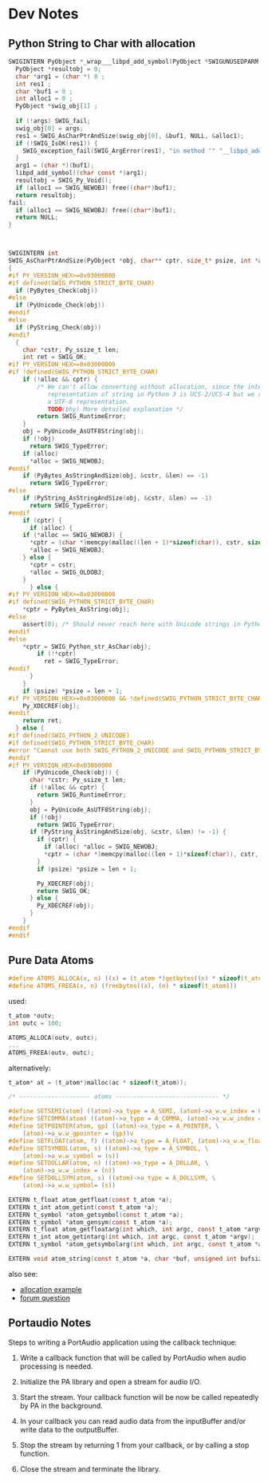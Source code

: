 # Dev Notes


## Python String to Char with allocation

```c
SWIGINTERN PyObject *_wrap___libpd_add_symbol(PyObject *SWIGUNUSEDPARM(self), PyObject *args) {
  PyObject *resultobj = 0;
  char *arg1 = (char *) 0 ;
  int res1 ;
  char *buf1 = 0 ;
  int alloc1 = 0 ;
  PyObject *swig_obj[1] ;
  
  if (!args) SWIG_fail;
  swig_obj[0] = args;
  res1 = SWIG_AsCharPtrAndSize(swig_obj[0], &buf1, NULL, &alloc1);
  if (!SWIG_IsOK(res1)) {
    SWIG_exception_fail(SWIG_ArgError(res1), "in method '" "__libpd_add_symbol" "', argument " "1"" of type '" "char const *""'");
  }
  arg1 = (char *)(buf1);
  libpd_add_symbol((char const *)arg1);
  resultobj = SWIG_Py_Void();
  if (alloc1 == SWIG_NEWOBJ) free((char*)buf1);
  return resultobj;
fail:
  if (alloc1 == SWIG_NEWOBJ) free((char*)buf1);
  return NULL;
}



SWIGINTERN int
SWIG_AsCharPtrAndSize(PyObject *obj, char** cptr, size_t* psize, int *alloc)
{
#if PY_VERSION_HEX>=0x03000000
#if defined(SWIG_PYTHON_STRICT_BYTE_CHAR)
  if (PyBytes_Check(obj))
#else
  if (PyUnicode_Check(obj))
#endif
#else  
  if (PyString_Check(obj))
#endif
  {
    char *cstr; Py_ssize_t len;
    int ret = SWIG_OK;
#if PY_VERSION_HEX>=0x03000000
#if !defined(SWIG_PYTHON_STRICT_BYTE_CHAR)
    if (!alloc && cptr) {
        /* We can't allow converting without allocation, since the internal
           representation of string in Python 3 is UCS-2/UCS-4 but we require
           a UTF-8 representation.
           TODO(bhy) More detailed explanation */
        return SWIG_RuntimeError;
    }
    obj = PyUnicode_AsUTF8String(obj);
    if (!obj)
      return SWIG_TypeError;
    if (alloc)
      *alloc = SWIG_NEWOBJ;
#endif
    if (PyBytes_AsStringAndSize(obj, &cstr, &len) == -1)
      return SWIG_TypeError;
#else
    if (PyString_AsStringAndSize(obj, &cstr, &len) == -1)
      return SWIG_TypeError;
#endif
    if (cptr) {
      if (alloc) {
    if (*alloc == SWIG_NEWOBJ) {
      *cptr = (char *)memcpy(malloc((len + 1)*sizeof(char)), cstr, sizeof(char)*(len + 1));
      *alloc = SWIG_NEWOBJ;
    } else {
      *cptr = cstr;
      *alloc = SWIG_OLDOBJ;
    }
      } else {
#if PY_VERSION_HEX>=0x03000000
#if defined(SWIG_PYTHON_STRICT_BYTE_CHAR)
    *cptr = PyBytes_AsString(obj);
#else
    assert(0); /* Should never reach here with Unicode strings in Python 3 */
#endif
#else
    *cptr = SWIG_Python_str_AsChar(obj);
        if (!*cptr)
          ret = SWIG_TypeError;
#endif
      }
    }
    if (psize) *psize = len + 1;
#if PY_VERSION_HEX>=0x03000000 && !defined(SWIG_PYTHON_STRICT_BYTE_CHAR)
    Py_XDECREF(obj);
#endif
    return ret;
  } else {
#if defined(SWIG_PYTHON_2_UNICODE)
#if defined(SWIG_PYTHON_STRICT_BYTE_CHAR)
#error "Cannot use both SWIG_PYTHON_2_UNICODE and SWIG_PYTHON_STRICT_BYTE_CHAR at once"
#endif
#if PY_VERSION_HEX<0x03000000
    if (PyUnicode_Check(obj)) {
      char *cstr; Py_ssize_t len;
      if (!alloc && cptr) {
        return SWIG_RuntimeError;
      }
      obj = PyUnicode_AsUTF8String(obj);
      if (!obj)
        return SWIG_TypeError;
      if (PyString_AsStringAndSize(obj, &cstr, &len) != -1) {
        if (cptr) {
          if (alloc) *alloc = SWIG_NEWOBJ;
          *cptr = (char *)memcpy(malloc((len + 1)*sizeof(char)), cstr, sizeof(char)*(len + 1));
        }
        if (psize) *psize = len + 1;

        Py_XDECREF(obj);
        return SWIG_OK;
      } else {
        Py_XDECREF(obj);
      }
    }
#endif
#endif

```



## Pure Data Atoms

```c
#define ATOMS_ALLOCA(x, n) ((x) = (t_atom *)getbytes((n) * sizeof(t_atom)))
#define ATOMS_FREEA(x, n) (freebytes((x), (n) * sizeof(t_atom)))
```

used:

```c
t_atom *outv;
int outc = 100;

ATOMS_ALLOCA(outv, outc);
...
ATOMS_FREEA(outv, outc);

```

alternatively:

```c
t_atom* at = (t_atom*)malloc(ac * sizeof(t_atom));

```


```c
/* -------------------- atoms ----------------------------- */

#define SETSEMI(atom) ((atom)->a_type = A_SEMI, (atom)->a_w.w_index = 0)
#define SETCOMMA(atom) ((atom)->a_type = A_COMMA, (atom)->a_w.w_index = 0)
#define SETPOINTER(atom, gp) ((atom)->a_type = A_POINTER, \
    (atom)->a_w.w_gpointer = (gp))v
#define SETFLOAT(atom, f) ((atom)->a_type = A_FLOAT, (atom)->a_w.w_float = (f))
#define SETSYMBOL(atom, s) ((atom)->a_type = A_SYMBOL, \
    (atom)->a_w.w_symbol = (s))
#define SETDOLLAR(atom, n) ((atom)->a_type = A_DOLLAR, \
    (atom)->a_w.w_index = (n))
#define SETDOLLSYM(atom, s) ((atom)->a_type = A_DOLLSYM, \
    (atom)->a_w.w_symbol= (s))

EXTERN t_float atom_getfloat(const t_atom *a);
EXTERN t_int atom_getint(const t_atom *a);
EXTERN t_symbol *atom_getsymbol(const t_atom *a);
EXTERN t_symbol *atom_gensym(const t_atom *a);
EXTERN t_float atom_getfloatarg(int which, int argc, const t_atom *argv);
EXTERN t_int atom_getintarg(int which, int argc, const t_atom *argv);
EXTERN t_symbol *atom_getsymbolarg(int which, int argc, const t_atom *argv);

EXTERN void atom_string(const t_atom *a, char *buf, unsigned int bufsize);
```

also see:

- [allocation example](https://github.com/pure-data/pure-data/blob/master/src/x_text.c)
- [forum question](https://www.mail-archive.com/pd-dev@lists.iem.at/msg02689.html)




## Portaudio Notes

Steps to writing a PortAudio application using the callback technique:

1. Write a callback function that will be called by PortAudio when audio processing is needed.

2. Initialize the PA library and open a stream for audio I/O.

3. Start the stream. Your callback function will be now be called repeatedly by PA in the background.

4. In your callback you can read audio data from the inputBuffer and/or write data to the outputBuffer.

5. Stop the stream by returning 1 from your callback, or by calling a stop function.

6. Close the stream and terminate the library.
